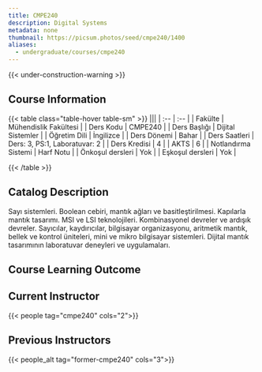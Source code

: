 ```yaml
---
title: CMPE240
description: Digital Systems
metadata: none
thumbnail: https://picsum.photos/seed/cmpe240/1400
aliases:
  - undergraduate/courses/cmpe240
---
```


{{< under-construction-warning >}}

## Course Information

<!-- prettier-ignore-start -->
{{< table class="table-hover table-sm" >}}
|||
| :-- | :-- |
| Fakülte | Mühendislik Fakültesi |
| Ders Kodu | CMPE240 |
| Ders Başlığı | Dijital Sistemler |
| Öğretim Dili | İngilizce |
| Ders Dönemi | Bahar |
| Ders Saatleri | Ders: 3, PS:1, Laboratuvar: 2 |
| Ders Kredisi | 4 |
| AKTS | 6 |
| Notlandırma Sistemi | Harf Notu |
| Önkoşul dersleri | Yok |
| Eşkoşul dersleri | Yok |

{{< /table >}}
<!-- prettier-ignore-end -->

## Catalog Description

Sayı sistemleri. Boolean cebiri, mantık ağları ve basitleştirilmesi. Kapılarla mantık tasarımı. MSI ve LSI teknolojileri. Kombinasyonel devreler ve ardışık devreler. Sayıcılar, kaydırıcılar, bilgisayar organizasyonu, aritmetik mantık, bellek ve kontrol üniteleri, mini ve mikro bilgisayar sistemleri. Dijital mantık tasarımının laboratuvar deneyleri ve uygulamaları.

## Course Learning Outcome

## Current Instructor

{{< people tag="cmpe240" cols="2">}}

## Previous Instructors

{{< people_alt tag="former-cmpe240" cols="3">}}
